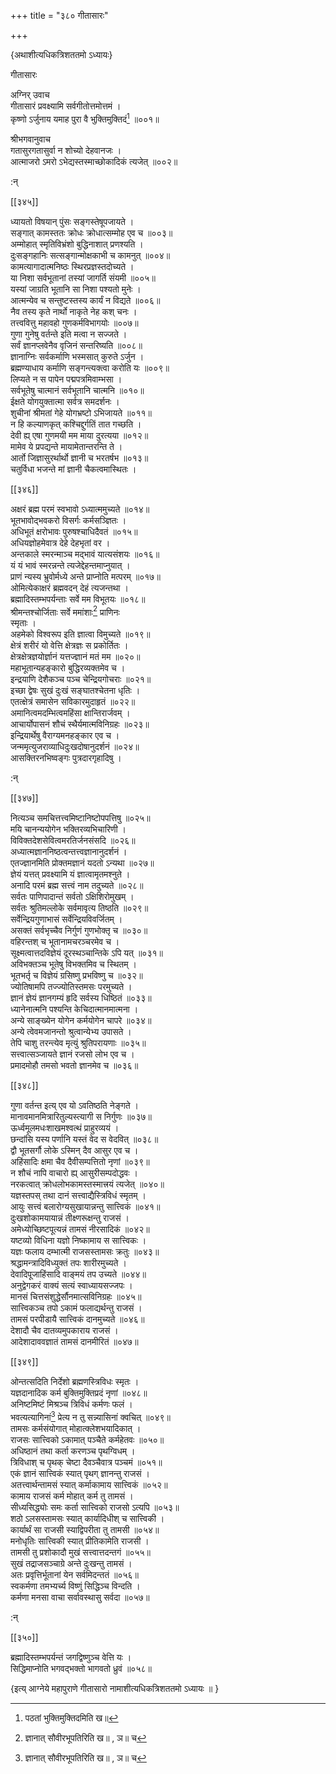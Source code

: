+++
title = "३८० गीतासारः"

+++

\{अथाशीत्यधिकत्रिशततमो ऽध्यायः\}

गीतासारः  
    
अग्निर् उवाच  
गीतासारं प्रवक्ष्यामि सर्वगीतोत्तमोत्तमं ।  
कृष्णो ऽर्जुनाय यमाह पुरा वै भुक्तिमुक्तिदं[^२]   ॥००१॥  
    
श्रीभगवानुवाच  
गतासुरगतासुर्वा न शोच्यो देहवानजः ।  
आत्माजरो ऽमरो ऽभेद्यस्तस्माच्छोकादिकं त्यजेत् ॥००२॥  
    
:न्  
    
[^१]: ज्ञानात् सौवीरभूपतिरिति ख॥ , ञ॥ च  
    
[^२]: पठतां भुक्तिमुक्तिदमिति ख॥  

[[३४५]]
    
ध्यायतो विषयान् पुंसः सङ्गस्तेषूपजायते ।  
सङ्गात् कामस्ततः क्रोधः क्रोधात्सम्मोह एव च   ॥००३॥  
अम्मोहात् स्मृतिविभ्रंशो बुद्धिनाशात् प्रणश्यति   ।  
दुःसङ्गहानिः सत्सङ्गान्मोक्षकाभी च कामनुत्   ॥००४॥  
कामत्यागादात्मनिष्ठः स्थिरप्रज्ञस्तदोच्यते ।  
या निशा सर्वभूतानां तस्यां जागर्ति संयमी   ॥००५॥  
यस्यां जाग्रति भूतानि सा निशा पश्यतो मुनेः ।  
आत्मन्येव च सन्तुष्टस्तस्य कार्यं न विद्यते ॥००६॥  
नैव तस्य कृते नार्थो नाकृते नेह कश् चनः ।  
तत्त्ववित्तु महावहो गुणकर्मविभागयोः ॥००७॥  
गुणा गुनेषु वर्तन्ते इति मत्वा न सज्जते ।  
सर्वं ज्ञानप्लवेनैव वृजिनं सन्तरिष्यति ॥००८॥  
ज्ञानाग्निः सर्वकर्माणि भस्मसात् कुरुते ऽर्जुन ।  
ब्रह्मण्याधाय कर्माणि सङ्गन्त्यक्त्वा करोति यः   ॥००९॥  
लिप्यते न स पापेन पद्मपत्रमिवाम्भसा ।  
सर्वभूतेषु चात्मानं सर्वभूतानि चात्मनि ॥०१०॥  
ईक्षते योगयुक्तात्मा सर्वत्र समदर्शनः ।  
शुचीनां श्रीमतां गेहे योगभ्रष्टो ऽभिजायते   ॥०११॥  
न हि कल्याणकृत् कश्चिद्दुर्गतिं तात गच्छति ।  
देवी ह्य् एषा गुणमयी मम माया दुरत्यया ॥०१२॥  
मामेव ये प्रपद्यन्ते मायामेतान्तरन्ति ते ।  
आर्तो जिज्ञासुरर्थार्थो ज्ञानी च भरतर्षभ ॥०१३॥  
चतुर्विधा भजन्ते मां ज्ञानी चैकत्वमास्थितः ।  

[[३४६]]
    
अक्षरं ब्रह्म परमं स्वभावो ऽध्यात्ममुच्यते ॥०१४॥  
भूतभावोद्भवकरो विसर्गः कर्मसञ्ज्ञितः ।  
अधिभूतं क्षरोभावः पुरुषश्चाधिदैवतं   ॥०१५॥  
अधियज्ञोहमेवात्र देहे देहभृतां वर ।  
अन्तकाले स्मरन्माञ्च मद्भावं यात्यसंशयः   ॥०१६॥  
यं यं भावं स्मरन्नन्ते त्यजेद्देहन्तमाप्नुयात्   ।  
प्राणं न्यस्य भ्रुवोर्मध्ये अन्ते प्राप्नोति मत्परम् ॥०१७॥  
ओमित्येकाक्षरं ब्रह्मवदन् देहं त्यजन्तथा ।  
ब्रह्मादिस्तम्भपर्यन्ताः सर्वे मम विभूतयः ॥०१८॥  
श्रीमन्तश्चोर्जिताः सर्वे ममांशाः[^१] प्राणिनः  
स्मृताः ।  
अहमेको विश्वरूप इति ज्ञात्वा विमुच्यते ॥०१९॥  
क्षेत्रं शरीरं यो वेत्ति क्षेत्रज्ञः स प्रकोर्तितः   ।  
क्षेत्रक्षेत्रज्ञयोर्ज्ञानं यत्तज्ज्ञानं मतं मम   ॥०२०॥  
महाभूतान्यहङ्कारो बुद्धिरव्यक्तमेव च ।  
इन्द्रयाणि देशैकञ्च पञ्च चेन्द्रियगोचराः ॥०२१॥  
इच्छा द्वेषः सुखं दुःखं सङ्घातश्चेतना धृतिः   ।  
एतत्क्षेत्रं समासेन सविकारमुदाहृतं ॥०२२॥  
अमानित्वमदम्भित्वमहिंसा क्षान्तिरार्जवम् ।  
आचार्योपासनं शौचं स्थैर्यमात्मविनिग्रहः ॥०२३॥  
इन्द्रियार्थेषु वैराग्यमनहङ्कार एव च ।  
जन्ममृत्युजराव्याधिदुःखदोषानुदर्शनं   ॥०२४॥  
आसक्तिरनभिष्वङ्गः पुत्रदारगृहादिषु ।  
    
:न्  
    
[^१]: ममाङ्गा इति ख॥  

[[३४७]]
    
नित्यञ्च समचित्तत्त्वमिष्टानिष्टोपपत्तिषु ॥०२५॥  
मयि चानन्ययोगेन भक्तिरव्यभिचारिणी ।  
विविक्तदेशसेवित्वमरतिर्जनसंसदि ॥०२६॥  
अध्यात्मज्ञाननिष्ठत्वन्तत्त्वज्ञानानुदर्शनं   ।  
एतज्ज्ञानमिति प्रोक्तमज्ञानं यदतो ऽन्यथा ॥०२७॥  
ज्ञेयं यत्तत् प्रवक्ष्यामि यं ज्ञात्वामृतमश्नुते   ।  
अनादि परमं ब्रह्म सत्त्वं नाम तदुच्यते ॥०२८॥  
सर्वतः पाणिपादान्तं सर्वतो ऽक्षिशिरोमुखम् ।  
सर्वतः श्रुतिमल्लोके सर्वमावृत्य तिष्ठति ॥०२९॥  
सर्वेन्द्रियगुणाभासं सर्वेन्द्रियविवर्जितम् ।  
असक्तं सर्वभृच्चैव निर्गुणं गुणभोक्तृ च ॥०३०॥  
वहिरन्तश् च भूतानामचरञ्चरमेव च ।  
सूक्ष्मत्वात्तदविज्ञेयं दूरस्थञ्चान्तिके ऽपि यत् ॥०३१॥  
अविभक्तञ्च भूतेषु विभक्तमिव च स्थितम् ।  
भूतभर्तृ च विज्ञेयं ग्रसिष्णु प्रभविष्णु च   ॥०३२॥  
ज्योतिषामपि तज्ज्योतिस्तमसः परमुच्यते ।  
ज्ञानं ज्ञेयं ज्ञानगम्यं हृदि सर्वस्य धिष्ठितं   ॥०३३॥  
ध्यानेनात्मनि पश्यन्ति केचिदात्मानमात्मना ।  
अन्ये साङ्ख्येन योगेन कर्मयोगेन चापरे ॥०३४॥  
अन्ये त्वेवमजानन्तो श्रुत्वान्येभ्य उपासते ।  
तेपि चाशु तरन्त्येव मृत्युं श्रुतिपरायणाः ॥०३५॥  
सत्त्वात्सञ्जायते ज्ञानं रजसो लोभ एव च ।  
प्रमादमोहौ तमसो भवतो ज्ञानमेव च ॥०३६॥  

[[३४८]]
    
गुणा वर्तन्त इत्य् एव यो ऽवतिष्ठति नेङ्गते ।  
मानावमानमित्रारितुल्यस्त्यागी स निर्गुणः ॥०३७॥  
ऊर्ध्वमूलमधःशाखमश्वत्थं प्राहुरव्ययं   ।  
छन्दांसि यस्य पर्णानि यस्तं वेद स वेदवित् ॥०३८॥  
द्वौ भूतसर्गौ लोके ऽस्मिन् दैव आसुर एव च ।  
अहिंसादिः क्षमा चैव दैवीसम्पत्तितो नृणां   ॥०३९॥  
न शौचं नापि वाचारो ह्य् आसुरीसम्पदोद्धवः ।  
नरकत्वात् क्रोधलोभकामस्तस्मात्त्रयं त्यजेत् ॥०४०॥  
यज्ञस्तपस् तथा दानं सत्त्वाद्यैस्त्रिविधं स्मृतम्   ।  
आयुः सत्त्वं बलारोग्यसुखायान्नन्तु सात्त्विकं ॥०४१॥  
दुःखशोकामयायान्नं तीक्ष्णरूक्षन्तु राजसं   ।  
अमेध्योच्छिष्टपूत्यन्नं तामसं नीरसादिकं   ॥०४२॥  
यष्टव्यो विधिना यज्ञो निष्कामाय स सात्त्विकः   ।  
यज्ञः फलाय दम्भात्मी राजसस्तामसः क्रतुः   ॥०४३॥  
श्रद्धामन्त्रादिविध्युक्तं तपः शारीरमुच्यते   ।  
देवादिपूजाहिंसादि वाङ्मयं तप उच्यते ॥०४४॥  
अनुद्वेगकरं वाक्यं सत्यं स्वाध्यायसज्जपः ।  
मानसं चित्तसंशुद्धेर्सौनमात्सविनिग्रहः ॥०४५॥  
सात्त्विकञ्च तपो ऽकामं फलाद्यर्थन्तु राजसं ।  
तामसं परपीडायै सात्त्विकं दानमुच्यते ॥०४६॥  
देशादौ चैव दातव्यमुपकाराय राजसं ।  
आदेशादाववज्ञातं तामसं दानमीरितं ॥०४७॥  

[[३४९]]
    
ओन्तत्सदिति निर्देशो ब्रह्मणस्त्रिविधः स्मृतः ।  
यज्ञदानादिक कर्म बुक्तिमुक्तिप्रदं नृणां ॥०४८॥  
अनिष्टमिष्टं मिश्रञ्च त्रिविधं कर्मणः फलं   ।  
भवत्यत्यागिनां[^१] प्रेत्य न तु सन्न्यासिनां क्वचित् ॥०४९॥  
तामसः कर्मसंयोगात् मोहात्क्लेशभयादिकात् ।  
राजसः सात्त्विको ऽकामात् पञ्चैते कर्महेतवः ॥०५०॥  
अधिष्ठानं तथा कर्ता करणञ्च पृथग्विधम्   ।  
त्रिविधाश् च पृथक् चेष्टा दैवञ्चैवात्र पञ्चमं   ॥०५१॥  
एकं ज्ञानं सात्त्विकं स्यात् पृथग् ज्ञानन्तु राजसं   ।  
अतत्त्वार्थन्तामसं स्यात् कर्माकामाय सात्त्विकं   ॥०५२॥  
कामाय राजसं कर्म मोहात् कर्म तु तामसं ।  
सीध्यसिद्ध्योः समः कर्ता सात्त्विको राजसो ऽत्यपि ॥०५३॥  
शठो ऽलसस्तामसः स्यात् कार्यादिधीश् च सात्त्विकी   ।  
कार्यार्थं सा राजसी स्याद्विपरीता तु तामसी ॥०५४॥  
मनोधृतिः सात्त्विकी स्यात् प्रीतिकामेति राजसी ।  
तामसी तु प्रशोकादौ मुखं सत्त्वात्तदन्तगं ॥०५५॥  
सुखं तद्राजसञ्चाग्रे अन्ते दुःखन्तु तामसं ।  
अतः प्रवृत्तिर्भूतानां येन सर्वमिदन्ततं ॥०५६॥  
स्वकर्मणा तमभ्यर्च्य विष्णुं सिद्धिञ्च विन्दति ।  
कर्मणा मनसा वाचा सर्वावस्थासु सर्वदा ॥०५७॥  
    
:न्  
    
[^१]: भवत्ययोगिनामिति ख॥  

[[३५०]]
    
ब्रह्मादिस्तम्भपर्यन्तं जगद्विष्णुञ्च वेत्ति यः   ।  
सिद्धिमाप्नोति भगवद्भक्तो भागवतो ध्रुवं ॥०५८॥  
    
\{इत्य् आग्नेये महापुराणे गीतासारो नामाशीत्यधिकत्रिशततमो ऽध्यायः ॥  }
    